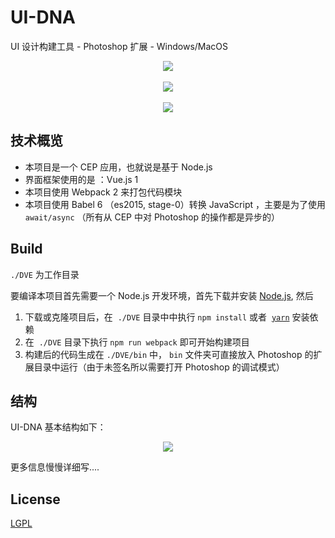 # UI-DNA

UI 设计构建工具 - Photoshop 扩展 - Windows/MacOS



<p align="center">
<img  src="http://ww1.sinaimg.cn/large/c35419f1gy1feqxe7s6cmg20go0gojx9.gif">
<br>  <br>
<img  src="http://ww1.sinaimg.cn/large/c35419f1gy1feqxe7ya49g20go0goaqx.gif">
<br>  <br>
<img src="http://ww1.sinaimg.cn/large/c35419f1gy1feqxe8an8mg20go0godqk.gif">
</p>




## 技术概览

- 本项目是一个 CEP 应用，也就说是基于 Node.js 
- 界面框架使用的是 ：Vue.js 1
- 本项目使用 Webpack 2 来打包代码模块
- 本项目使用 Babel 6 （es2015, stage-0）转换 JavaScript ，主要是为了使用 ` await/async` （所有从 CEP 中对 Photoshop 的操作都是异步的）


## Build

 `./DVE` 为工作目录
 
 要编译本项目首先需要一个 Node.js 开发环境，首先下载并安装 [Node.js](https://nodejs.org/zh-cn/), 然后
 
1. 下载或克隆项目后，在  `./DVE` 目录中中执行 `npm install` 或者  [`yarn`](https://yarnpkg.com/zh-Hans/) 安装依赖 
2. 在  `./DVE` 目录下执行 `npm run webpack` 即可开始构建项目  
3. 构建后的代码生成在 `./DVE/bin` 中， `bin` 文件夹可直接放入 Photoshop 的扩展目录中运行（由于未签名所以需要打开 Photoshop 的调试模式）



## 结构
UI-DNA 基本结构如下：

<p align="center">
<img  src="http://ww1.sinaimg.cn/large/c35419f1gy1fgjm7ren0vj20nn0rbt9q.jpg">
</p>

更多信息慢慢详细写....
 


## License
[LGPL](http://www.fsf.org/licensing/licenses/lgpl.html)


